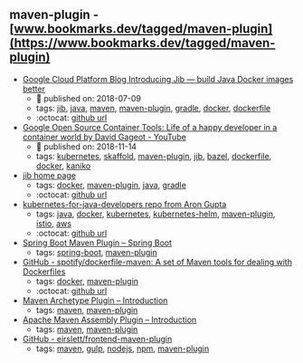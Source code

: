 maven-plugin - [www.bookmarks.dev/tagged/maven-plugin](https://www.bookmarks.dev/tagged/maven-plugin)
---
* [Google Cloud Platform Blog Introducing Jib — build Java Docker images better](https://cloudplatform.googleblog.com/2018/07/introducing-jib-build-java-docker-images-better.html)
    * :calendar: published on: 2018-07-09
    * tags: [jib](../tagged/jib.md), [java](../tagged/java.md), [maven](../tagged/maven.md), [maven-plugin](../tagged/maven-plugin.md), [gradle](../tagged/gradle.md), [docker](../tagged/docker.md), [dockerfile](../tagged/dockerfile.md)
    * :octocat: [github url](https://github.com/GoogleContainerTools/jib)
* [Google Open Source Container Tools: Life of a happy developer in a container world  by  David Gageot - YouTube](https://www.youtube.com/watch?v=4uU44VviyjM)
    * :calendar: published on: 2018-11-14
    * tags: [kubernetes](../tagged/kubernetes.md), [skaffold](../tagged/skaffold.md), [maven-plugin](../tagged/maven-plugin.md), [jib](../tagged/jib.md), [bazel](../tagged/bazel.md), [dockerfile](../tagged/dockerfile.md), [docker](../tagged/docker.md), [kaniko](../tagged/kaniko.md)
* [jib home page](https://github.com/GoogleContainerTools/jib)
    * tags: [docker](../tagged/docker.md), [maven-plugin](../tagged/maven-plugin.md), [java](../tagged/java.md), [gradle](../tagged/gradle.md)
    * :octocat: [github url](https://github.com/GoogleContainerTools/jib)
* [kubernetes-for-java-developers repo from Aron Gupta](https://github.com/aws-samples/kubernetes-for-java-developers)
    * tags: [java](../tagged/java.md), [docker](../tagged/docker.md), [kubernetes](../tagged/kubernetes.md), [kubernetes-helm](../tagged/kubernetes-helm.md), [maven-plugin](../tagged/maven-plugin.md), [istio](../tagged/istio.md), [aws](../tagged/aws.md)
    * :octocat: [github url](https://github.com/aws-samples/kubernetes-for-java-developers)
* [Spring Boot Maven Plugin – Spring Boot](https://docs.spring.io/spring-boot/docs/current/maven-plugin/)
    * tags: [spring-boot](../tagged/spring-boot.md), [maven-plugin](../tagged/maven-plugin.md)
* [GitHub - spotify/dockerfile-maven: A set of Maven tools for dealing with Dockerfiles](https://github.com/spotify/dockerfile-maven)
    * tags: [docker](../tagged/docker.md), [maven-plugin](../tagged/maven-plugin.md)
    * :octocat: [github url](https://github.com/spotify/dockerfile-maven)
* [Maven Archetype Plugin – Introduction](http://maven.apache.org/archetype/maven-archetype-plugin/index.html)
    * tags: [maven](../tagged/maven.md), [maven-plugin](../tagged/maven-plugin.md)
* [Apache Maven Assembly Plugin – Introduction](http://maven.apache.org/plugins/maven-assembly-plugin/)
    * tags: [maven](../tagged/maven.md), [maven-plugin](../tagged/maven-plugin.md)
* [GitHub - eirslett/frontend-maven-plugin](https://github.com/eirslett/frontend-maven-plugin)
    * tags: [maven](../tagged/maven.md), [gulp](../tagged/gulp.md), [nodejs](../tagged/nodejs.md), [npm](../tagged/npm.md), [maven-plugin](../tagged/maven-plugin.md)
